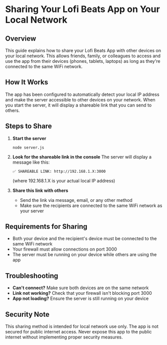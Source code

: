 # Sharing Your Lofi Beats App on Your Local Network

## Overview

This guide explains how to share your Lofi Beats App with other devices on your local network. This allows friends, family, or colleagues to access and use the app from their devices (phones, tablets, laptops) as long as they're connected to the same WiFi network.

## How It Works

The app has been configured to automatically detect your local IP address and make the server accessible to other devices on your network. When you start the server, it will display a shareable link that you can send to others.

## Steps to Share

1. **Start the server**
   ```
   node server.js
   ```

2. **Look for the shareable link in the console**
   The server will display a message like this:
   ```
   ✅ SHAREABLE LINK: http://192.168.1.X:3000
   ```
   (where 192.168.1.X is your actual local IP address)

3. **Share this link with others**
   - Send the link via message, email, or any other method
   - Make sure the recipients are connected to the same WiFi network as your server

## Requirements for Sharing

- Both your device and the recipient's device must be connected to the same WiFi network
- Your firewall must allow connections on port 3000
- The server must be running on your device while others are using the app

## Troubleshooting

- **Can't connect?** Make sure both devices are on the same network
- **Link not working?** Check that your firewall isn't blocking port 3000
- **App not loading?** Ensure the server is still running on your device

## Security Note

This sharing method is intended for local network use only. The app is not secured for public internet access. Never expose this app to the public internet without implementing proper security measures.